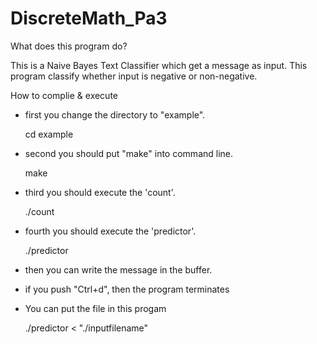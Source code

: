 # DiscreteMath_Pa3

What does this program do?

This is a Naive Bayes Text Classifier which get a message as input. This program classify whether input is negative or non-negative. 

How to complie & execute

- first you change the directory to "example". 
 
  cd example

- second you should put "make" into command line.
  
  make

- third you should execute the 'count'. 
  
  ./count
        
- fourth you should execute the 'predictor'.
  
  ./predictor

- then you can write the message in the buffer.

- if you push "Ctrl+d", then the program terminates 

- You can put the file in this progam
   
  ./predictor < "./inputfilename"
